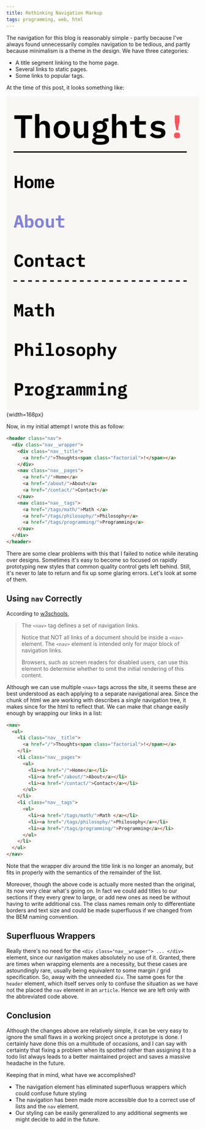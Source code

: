 ```yaml
---
title: Rethinking Navigation Markup
tags: programming, web, html
---
```


The navigation for this blog is reasonably simple - partly because I've always
found unnecessarily complex navigation to be tedious, and partly because
minimalism is a theme in the design. We have three categories:

- A title segment linking to the home page.
- Several links to static pages.
- Some links to popular tags.

At the time of this post, it looks something like:

![Navigation Tree](/images/2020-05-28/nav.png){width=168px}

Now, in my initial attempt I wrote this as follow:

```html
<header class="nav">
  <div class="nav__wrapper">
    <div class="nav__title">
      <a href="/">Thoughts<span class="factorial">!</span></a>
    </div>
    <nav class="nav__pages">
      <a href="/">Home</a>
      <a href="/about/">About</a>
      <a href="/contact/">Contact</a>
    </nav>
    <nav class="nav__tags">
      <a href="/tags/math/">Math </a>
      <a href="/tags/philosophy/">Philosophy</a>
      <a href="/tags/programming/">Programming</a>
    </nav>
  </div>
</header>
```

There are some clear problems with this that I failed to notice while iterating
over designs. Sometimes it's easy to become so focused on rapidly prototyping
new styles that common quality control gets left behind. Still, it's never to
late to return and fix up some glaring errors. Let's look at some of them.

## Using `nav` Correctly

According to [w3schools](https://www.w3schools.com/TAgs/tag_nav.asp),

> The `<nav>` tag defines a set of navigation links.
>
> Notice that NOT all links of a document should be inside a `<nav>`
> element. The `<nav>` element is intended only for major block of navigation
> links.
>
> Browsers, such as screen readers for disabled users, can use this element to
> determine whether to omit the initial rendering of this content.

Although we can use multiple `<nav>` tags across the site, it seems these are
best understood as each applying to a separate navigational area. Since the
chunk of html we are working with describes a *single* navigation tree, it makes
since for the html to reflect that. We can make that change easily enough by
wrapping our links in a list:

```html
<nav>
  <ul>
    <li class="nav__title">
      <a href="/">Thoughts<span class="factorial">!</span></a>
    </li>
    <li class="nav__pages">
      <ul>
        <li><a href="/">Home</a></li>
        <li><a href="/about/">About</a></li>
        <li><a href="/contact/">Contact</a></li>
      </ul>
    </li>
    <li class="nav__tags">
      <ul>
        <li><a href="/tags/math/">Math </a></li>
        <li><a href="/tags/philosophy/">Philosophy</a></li>
        <li><a href="/tags/programming/">Programming</a></li>
      </ul>
    </li>
  </ul>
</nav>
```

Note that the wrapper div around the title link is no longer an anomaly, but
fits in properly with the semantics of the remainder of the list.

Moreover, though the above code is actually more nested than the original, its
now very clear what's going on. In fact we could add titles to our sections if
they every grew to large, or add new ones as need be without having to write
additional css. The class names remain only to differentiate borders and text
size and could be made superfluous if we changed from the BEM naming convention.

## Superfluous Wrappers

Really there's no need for the `<div class="nav__wrapper"> ... </div>` element,
since our navigation makes absolutely no use of it. Granted, there are times
when wrapping elements are a necessity, but these cases are astoundingly rare,
usually being equivalent to some margin / grid specification. So, away with the
unneeded `div`. The same goes for the `header` element, which itself serves only
to confuse the situation as we have not the placed the `nav` element in an
`article`. Hence we are left only with the abbreviated code above.

## Conclusion

Although the changes above are relatively simple, it can be very easy to ignore
the small flaws in a working project once a prototype is done. I certainly have
done this on a multitude of occasions, and I can say with certainty that fixing
a problem when its spotted rather than assigning it to a todo list always leads
to a better maintained project and saves a massive headache in the future.

Keeping that in mind, what have we accomplished?

- The navigation element has eliminated superfluous wrappers which could confuse
  future styling
- The navigation has been made more accessible due to a correct use of lists and
  the `nav` element.
- Our styling can be easily generalized to any additional segments we might
  decide to add in the future.
